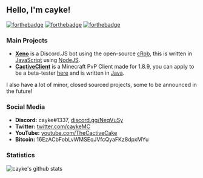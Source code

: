 ## Hello, I'm cayke!

[![forthebadge](https://forthebadge.com/images/badges/60-percent-of-the-time-works-every-time.svg)](https://forthebadge.com)
[![forthebadge](https://forthebadge.com/images/badges/gluten-free.svg)](https://forthebadge.com)
[![forthebadge](https://forthebadge.com/images/badges/compatibility-ie-6.svg)](https://forthebadge.com)



### Main Projects

* [**Xeno**](https://top.gg/bot/470859700079165450) is a Discord.JS bot using the open-source [cRob](https://github.com/tascord/cRob), this is written in [JavaScript](https://www.javascript.com/) using [NodeJS](https://nodejs.org/en/).
* [**CactiveClient**](https://discord.gg/NeqVuSy) is a Minecraft PvP Client made for 1.8.9, you can apply to be a beta-tester [here](https://forms.gle/Jdmc9qxwCGhUs2pCA) and is written in [Java](http://java.com/).

I also have a lot of minor, closed sourced projects, some to be announced in the future!

### Social Media

* **Discord:** cayke#1337, [discord.gg/NeqVuSy](https://discord.gg/NeqVuSy)
* **Twitter:** [twitter.com/caykeMC](https://twitter.com/caykeMC)
* **YouTube:** [youtube.com/TheCactiveCake](https://youtube.com/TheCactiveCake)
* **Bitcoin:** 16EzACbFobLvWMSEqJVfcQyaFKz8dpxMYu

### Statistics
![cayke's github stats](https://github-readme-stats.vercel.app/api?username=caykey)
